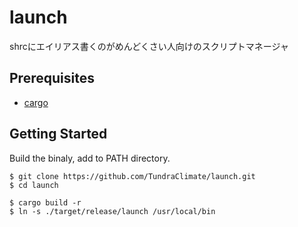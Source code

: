 # launch
shrcにエイリアス書くのがめんどくさい人向けのスクリプトマネージャ 

## Prerequisites
- [cargo](https://github.com/rust-lang/cargo)

## Getting Started
Build the binaly, add to PATH directory.
```
$ git clone https://github.com/TundraClimate/launch.git
$ cd launch

$ cargo build -r
$ ln -s ./target/release/launch /usr/local/bin
```
